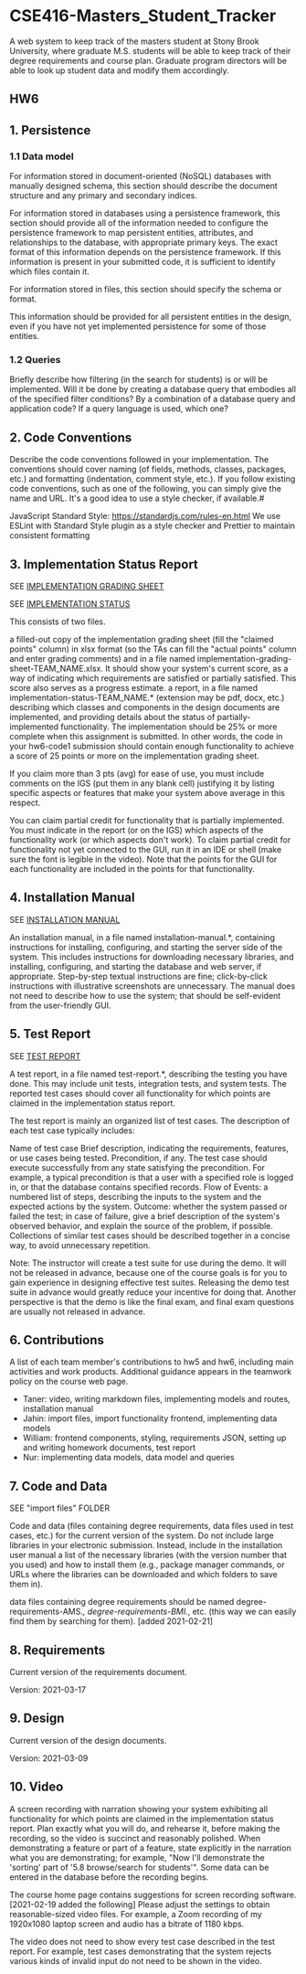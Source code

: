 # CSE416-Masters_Student_Tracker

A web system to keep track of the masters student at Stony Brook University, where graduate M.S. students will be able to keep track of their degree requirements and course plan. Graduate program directors will be able to look up student data and modify them accordingly.

## HW6

## 1. Persistence

### 1.1 Data model

For information stored in document-oriented (NoSQL) databases with manually designed schema, this section should describe the document structure and any primary and secondary indices.

For information stored in databases using a persistence framework, this section should provide all of the information needed to configure the persistence framework to map persistent entities, attributes, and relationships to the database, with appropriate primary keys. The exact format of this information depends on the persistence framework. If this information is present in your submitted code, it is sufficient to identify which files contain it.

For information stored in files, this section should specify the schema or format.

This information should be provided for all persistent entities in the design, even if you have not yet implemented persistence for some of those entities.

### 1.2 Queries

Briefly describe how filtering (in the search for students) is or will be implemented. Will it be done by creating a database query that embodies all of the specified filter conditions? By a combination of a database query and application code? If a query language is used, which one?

## 2. Code Conventions

Describe the code conventions followed in your implementation. The conventions should cover naming (of fields, methods, classes, packages, etc.) and formatting (indentation, comment style, etc.). If you follow existing code conventions, such as one of the following, you can simply give the name and URL. It's a good idea to use a style checker, if available.#

JavaScript Standard Style: https://standardjs.com/rules-en.html
We use ESLint with Standard Style plugin as a style checker and Prettier to maintain consistent formatting

## 3. Implementation Status Report

SEE [IMPLEMENTATION GRADING SHEET](implementation-grading-sheet-SADGE_GOOMBAS.xlsx)

SEE [IMPLEMENTATION STATUS](implementation-status-SADGE_GOOMBAS.md)

This consists of two files.

a filled-out copy of the implementation grading sheet (fill the "claimed points" column) in xlsx format (so the TAs can fill the "actual points" column and enter grading comments) and in a file named implementation-grading-sheet-TEAM_NAME.xlsx. It should show your system's current score, as a way of indicating which requirements are satisfied or partially satisfied. This score also serves as a progress estimate.
a report, in a file named implementation-status-TEAM_NAME.\* (extension may be pdf, docx, etc.) describing which classes and components in the design documents are implemented, and providing details about the status of partially-implemented functionality.
The implementation should be 25% or more complete when this assignment is submitted. In other words, the code in your hw6-code1 submission should contain enough functionality to achieve a score of 25 points or more on the implementation grading sheet.

If you claim more than 3 pts (avg) for ease of use, you must include comments on the IGS (put them in any blank cell) justifying it by listing specific aspects or features that make your system above average in this respect.

You can claim partial credit for functionality that is partially implemented. You must indicate in the report (or on the IGS) which aspects of the functionality work (or which aspects don't work). To claim partial credit for functionality not yet connected to the GUI, run it in an IDE or shell (make sure the font is legible in the video). Note that the points for the GUI for each functionality are included in the points for that functionality.

## 4. Installation Manual

SEE [INSTALLATION MANUAL](installation-manual.md)

An installation manual, in a file named installation-manual.\*, containing instructions for installing, configuring, and starting the server side of the system. This includes instructions for downloading necessary libraries, and installing, configuring, and starting the database and web server, if appropriate. Step-by-step textual instructions are fine; click-by-click instructions with illustrative screenshots are unnecessary. The manual does not need to describe how to use the system; that should be self-evident from the user-friendly GUI.

## 5. Test Report

SEE [TEST REPORT](test-report.md)

A test report, in a file named test-report.\*, describing the testing you have done. This may include unit tests, integration tests, and system tests. The reported test cases should cover all functionality for which points are claimed in the implementation status report.

The test report is mainly an organized list of test cases. The description of each test case typically includes:

Name of test case
Brief description, indicating the requirements, features, or use cases being tested.
Precondition, if any. The test case should execute successfully from any state satisfying the precondition. For example, a typical precondition is that a user with a specified role is logged in, or that the database contains specified records.
Flow of Events: a numbered list of steps, describing the inputs to the system and the expected actions by the system.
Outcome: whether the system passed or failed the test; in case of failure, give a brief description of the system's observed behavior, and explain the source of the problem, if possible.
Collections of similar test cases should be described together in a concise way, to avoid unnecessary repetition.

Note: The instructor will create a test suite for use during the demo. It will not be released in advance, because one of the course goals is for you to gain experience in designing effective test suites. Releasing the demo test suite in advance would greatly reduce your incentive for doing that. Another perspective is that the demo is like the final exam, and final exam questions are usually not released in advance.

## 6. Contributions

A list of each team member's contributions to hw5 and hw6, including main activities and work products. Additional guidance appears in the teamwork policy on the course web page.

- Taner: video, writing markdown files, implementing models and routes, installation manual
- Jahin: import files, import functionality frontend, implementing data models
- William: frontend components, styling, requirements JSON, setting up and writing homework documents, test report
- Nur: implementing data models, data model and queries

## 7. Code and Data

SEE "import files" FOLDER

Code and data (files containing degree requirements, data files used in test cases, etc.) for the current version of the system. Do not include large libraries in your electronic submission. Instead, include in the installation user manual a list of the necessary libraries (with the version number that you used) and how to install them (e.g., package manager commands, or URLs where the libraries can be downloaded and which folders to save them in).

data files containing degree requirements should be named degree-requirements-AMS._, degree-requirements-BMI._, etc. (this way we can easily find them by searching for them). [added 2021-02-21]

## 8. Requirements

Current version of the requirements document.

Version: 2021-03-17

## 9. Design

Current version of the design documents.

Version: 2021-03-09

## 10. Video

A screen recording with narration showing your system exhibiting all functionality for which points are claimed in the implementation status report. Plan exactly what you will do, and rehearse it, before making the recording, so the video is succinct and reasonably polished. When demonstrating a feature or part of a feature, state explicitly in the narration what you are demonstrating; for example, "Now I'll demonstrate the 'sorting' part of '5.8 browse/search for students'". Some data can be entered in the database before the recording begins.

The course home page contains suggestions for screen recording software. [2021-02-19 added the following] Please adjust the settings to obtain reasonable-sized video files. For example, a Zoom recording of my 1920x1080 laptop screen and audio has a bitrate of 1180 kbps.

The video does not need to show every test case described in the test report. For example, test cases demonstrating that the system rejects various kinds of invalid input do not need to be shown in the video.
